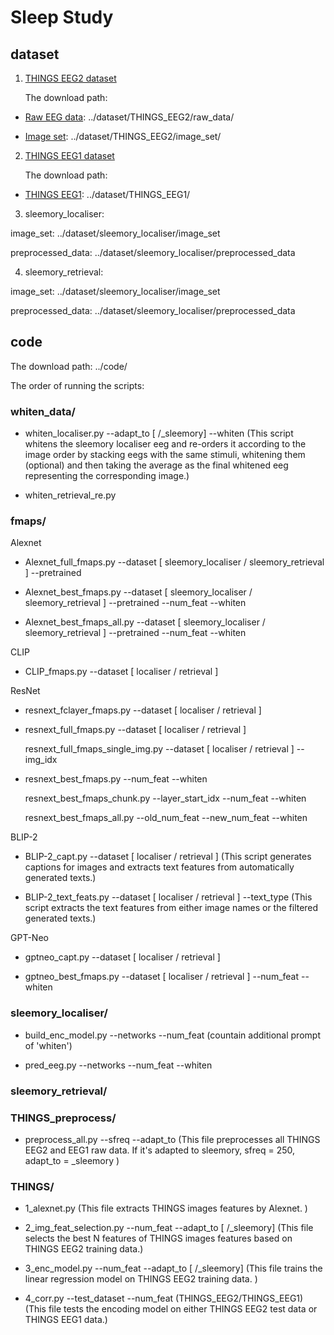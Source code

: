 # Sleep Study

## dataset

1. [THINGS EEG2 dataset](https://www.sciencedirect.com/science/article/pii/S1053811922008758?via%3Dihub)

    The download path:
   
* [Raw EEG data](https://osf.io/crxs4/): ../dataset/THINGS_EEG2/raw_data/

* [Image set](https://osf.io/y63gw/): ../dataset/THINGS_EEG2/image_set/

2. [THINGS EEG1 dataset](https://www.nature.com/articles/s41597-021-01102-7) 

    The download path:

* [THINGS EEG1](https://openneuro.org/datasets/ds003825/versions/1.2.0): ../dataset/THINGS_EEG1/

3. sleemory_localiser: 
  
  image_set: ../dataset/sleemory_localiser/image_set

  preprocessed_data: ../dataset/sleemory_localiser/preprocessed_data

4. sleemory_retrieval: 
  
  image_set: ../dataset/sleemory_localiser/image_set

  preprocessed_data: ../dataset/sleemory_localiser/preprocessed_data

## code

The download path: ../code/

The order of running the scripts: 

### whiten_data/

* whiten_localiser.py --adapt_to [ /_sleemory] --whiten (This script whitens the sleemory localiser eeg and re-orders it according to the image order by stacking eegs with the same stimuli, whitening them (optional) and then taking the average as the final whitened eeg representing the corresponding image.)

* whiten_retrieval_re.py

### fmaps/

Alexnet

* Alexnet_full_fmaps.py --dataset [ sleemory_localiser / sleemory_retrieval ] --pretrained 
  
* Alexnet_best_fmaps.py --dataset [ sleemory_localiser / sleemory_retrieval ] --pretrained --num_feat --whiten

* Alexnet_best_fmaps_all.py --dataset [ sleemory_localiser / sleemory_retrieval ] --pretrained --num_feat --whiten

CLIP

* CLIP_fmaps.py --dataset [ localiser / retrieval ]

ResNet

* resnext_fclayer_fmaps.py --dataset [ localiser / retrieval ]

* resnext_full_fmaps.py --dataset [ localiser / retrieval ]
   
  resnext_full_fmaps_single_img.py --dataset [ localiser / retrieval ] --img_idx

* resnext_best_fmaps.py --num_feat --whiten
  
  resnext_best_fmaps_chunk.py --layer_start_idx --num_feat --whiten

  resnext_best_fmaps_all.py --old_num_feat --new_num_feat --whiten

BLIP-2

* BLIP-2_capt.py --dataset [ localiser / retrieval ] (This script generates captions for images and extracts text features from automatically generated texts.)

* BLIP-2_text_feats.py --dataset [ localiser / retrieval ] --text_type (This script extracts the text features from either image names or the filtered generated texts.)

GPT-Neo

* gptneo_capt.py --dataset [ localiser / retrieval ] 

* gptneo_best_fmaps.py --dataset [ localiser / retrieval ] --num_feat --whiten

### sleemory_localiser/

* build_enc_model.py --networks --num_feat (countain additional prompt of 'whiten')

* pred_eeg.py --networks --num_feat --whiten

### sleemory_retrieval/



### THINGS_preprocess/

* preprocess_all.py --sfreq --adapt_to (This file preprocesses all THINGS EEG2 and EEG1 raw data. If it's adapted to sleemory, sfreq = 250, adapt_to = _sleemory )

### THINGS/

* 1_alexnet.py (This file extracts THINGS images features by Alexnet. )

* 2_img_feat_selection.py --num_feat --adapt_to [ /_sleemory] (This file selects the best N features of THINGS images features based on THINGS EEG2 training data.)

* 3_enc_model.py --num_feat --adapt_to [ /_sleemory] (This file trains the linear regression model on THINGS EEG2 training data. )

* 4_corr.py --test_dataset --num_feat (THINGS_EEG2/THINGS_EEG1) (This file tests the encoding model on either THINGS EEG2 test data or THINGS EEG1 data.)